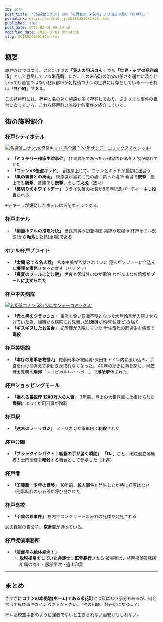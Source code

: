 ```yaml
---
ID: 3475
post_title: '[名探偵コナン] あの「犯罪都市 米花町」より治安の悪い「杯戸町」'
permalink: https://b.0218.jp/20180201091436.html
published: true
post_date: 2018-02-01 09:14:36
modified_date: 2018-02-01 09:14:36
slug: 20180201091436.html
---
```

<h2>概要</h2>

原作だけではなく、スピンオフの<strong>「犯人の犯沢さん」</strong>でも<strong>「世界トップの犯罪都市」</strong>として登場している<strong>米花町</strong>。ただ、この米花町の治安の悪さを遥かに凌ぐといっても過言ではない犯罪都市が名探偵コナンの世界には存在している――それは「<strong>杯戸町</strong>」である。

この杯戸町には、<strong>杯戸</strong>と名の付く施設が多く存在しており、さまざまな事件の舞台になっている。これら杯戸町の施設と各事件を紹介していく。

<!--more-->

<h2>街の施設紹介</h2>

<h3>杯戸シティホテル</h3>

<a href="http://www.amazon.co.jp/exec/obidos/ASIN/4091255426/chafuso-22/ref=nosim/" class="hyde-city-eyecatch"><img src="https://images-fe.ssl-images-amazon.com/images/I/613E7kmXAtL._SL160_.jpg" alt="名探偵コナンvs.怪盗キッド 完全版 1 (少年サンデーコミックススペシャル)"></a>

<ul>
<li><strong>「ミステリー作家失踪事件」</strong>
狂言誘拐であったが作家の新名任太朗が隠れていた</li>
<li><strong>「コナンVS怪盗キッド」</strong>
当該屋上にて、コナンとキッドが最初に出会う</li>
<li><strong>「黒の組織との再会」</strong>
灰原哀が最初に元の姿に戻った場所
会場で<strong>銃撃</strong>、屋上でも<strong>銃撃</strong>、倉庫でも<strong>銃撃</strong>、そして<strong>火災</strong>（放火）</li>
<li><strong>「裏切りのホワイトデー」</strong>
ウライ製菓の社長が8周年記念パーティー中に<strong>殺害</strong>される</li>
</ul>

※テキーラが爆発したホテルは米花ホテルである。

<h3>杯戸ホテル</h3>

<ul>
<li><strong>「幽霊ホテルの推理対決」</strong>
世良真純の初登場回
実際の現場は[杯戸ホテル別館]から<strong>転落</strong>した[駐車場]である</li>
</ul>

<h3>ホテル杯戸プライド</h3>

<ul>
<li><strong>「太閤 恋する名人戦」</strong>
宮本由美が監禁されていた
犯人がソファーに仕込んだ<strong>爆弾を爆発</strong>させると脅す（ハッタリ）</li>
<li><strong>「真夏のプールに沈む謎」</strong>
世良と領域外の妹が宿泊
わがままなお嬢様が<strong>プールに沈められた</strong></li>
</ul>

<h3>杯戸中央病院</h3>

<a href="http://www.amazon.co.jp/exec/obidos/ASIN/4091211550/chafuso-22/ref=nosim/" class="hyde-city-eyecatch"><img src="https://images-fe.ssl-images-amazon.com/images/I/616-D531e7L._SL160_.jpg" alt="名探偵コナン 58 (少年サンデーコミックス)"></a>

<ul>
<li><strong>「赤と黒のクラッシュ」</strong>
重傷を負い意識不明となった水無怜奈が入院させられていた為、組織から病院にお見舞い品(<strong>爆弾</strong>が約60個ほど)が届く</li>
<li><strong>「ギスギスしたお茶会」</strong>
妃英理が入院していた
学生時代の同級生を病室で<strong>毒殺</strong></li>
</ul>

<h3>杯戸美術館</h3>

<ul>
<li><strong>「本庁の刑事恋物語2」</strong>
佐藤刑事が被疑者･東田をトイレ内に追い込み、手錠を付け間違えて身動きが取れなくなった。
40年の歴史に幕を閉じ、阿笠博士発明の<strong>爆弾</strong>「トロピカルレインボー」で<strong>爆破解体</strong>された。 </li>
</ul>

<h3>杯戸ショッピングモール</h3>

<ul>
<li><strong>「揺れる警視庁 1200万人の人質」</strong>
3年前、屋上の大観覧車に仕掛けられた<strong>爆弾</strong>によって松田刑事が殉職</li>
</ul>

<h3>杯戸駅</h3>

<ul>
<li><strong>「迷宮のフーリガン」</strong>
フーリガンが電車内で<strong>刺殺</strong>された</li>
</ul>

<h3>杯戸公園</h3>

<ul>
<li><strong>「ブラックインパクト！組織の手が届く瞬間」</strong>
<strong>「DJ」</strong>こと、衆院選立候補者の土門康輝を<strong>暗殺</strong>する舞台として登場した（未遂）</li>
</ul>

<h3>杯戸港</h3>

<ul>
<li><strong>「工藤新一少年の冒険」</strong>
10年前、<strong>殺人事件</strong>が発生したが特に描写はない
（刑事時代の小五郎が呼び出された）</li>
</ul>

<h3>杯戸高校</h3>

<ul>
<li><strong>「千葉の難事件」</strong>
校内でコンクリートまみれの死体が発見される</li>
</ul>

あの蹴撃の貴公子、<strong>京極真</strong>が通っている。

<h3>杯戸探偵事務所</h3>

<ul>
<li><strong>「服部平次絶体絶命！」</strong>

<ul>
<li><strong>脱税指南をしていた弁護士</strong>に<strong>監禁暴行</strong>される
被害者は、杯戸探偵事務所所属の楠川・服部平次・遠山和葉</li>
</ul></li>
</ul>

<hr />

<h2>まとめ</h2>

さすがに<strong>コナンの本拠地(ホーム)である米花町</strong>には及ばない部分もあるが、何と言っても各事件のインパクトが大きい。（黒の組織、杯戸町にある…？）

杯戸高校空手部のように強者でないと生きられない治安かもしれない。
